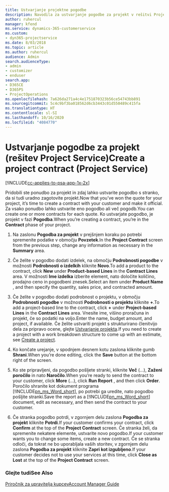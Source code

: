 ```yaml
---
title: Ustvarjanje projektne pogodbe
description: Navodila za ustvarjanje pogodbe za projekt v rešitvi Project Service
author: ruhercul
manager: kfend
ms.service: dynamics-365-customerservice
ms.custom:
- dyn365-projectservice
ms.date: 8/03/2018
ms.topic: article
ms.author: ruhercul
audience: Admin
search.audienceType:
- admin
- customizer
- enduser
search.app:
- D365CE
- D365PS
- ProjectOperations
ms.openlocfilehash: 7a626da271a4c4e1751870323b56ce54743bb891
ms.sourcegitcommit: 5c4c9bf3ba018562d6cb3443c01d550489c415fa
ms.translationtype: HT
ms.contentlocale: sl-SI
ms.lasthandoff: 10/16/2020
ms.locfileid: "4084770"
---
```

# <a name="create-a-project-contract-project-service"></a><span data-ttu-id="4faa7-103">Ustvarjanje pogodbe za projekt (rešitev Project Service)</span><span class="sxs-lookup"><span data-stu-id="4faa7-103">Create a project contract (Project Service)</span></span>

[!INCLUDE[cc-applies-to-psa-app-1x-2x](../includes/cc-applies-to-psa-app-1x-2x.md)]

<span data-ttu-id="4faa7-104">Pridobili ste ponudbo za projekt in zdaj lahko ustvarite pogodbo s stranko, da si tudi uradno zagotovite projekt.</span><span class="sxs-lookup"><span data-stu-id="4faa7-104">Now that you’ve won the quote for your project, it’s time to create a contract with your customer and make it official.</span></span> <span data-ttu-id="4faa7-105">Za vsako ponudbo lahko ustvarite eno pogodbo ali več pogodb.</span><span class="sxs-lookup"><span data-stu-id="4faa7-105">You can create one or more contracts for each quote.</span></span> <span data-ttu-id="4faa7-106">Ko ustvarjate pogodbo, je projekt v fazi **Pogodba**.</span><span class="sxs-lookup"><span data-stu-id="4faa7-106">When you’re creating a contract, you’re in the **Contract** phase of your project.</span></span>  
  
1. <span data-ttu-id="4faa7-107">Na zaslonu **Pogodba za projekt** v prejšnjem koraku po potrebi spremenite podatke v območju **Povzetek**.</span><span class="sxs-lookup"><span data-stu-id="4faa7-107">In the **Project Contract** screen from the previous step, change any information as necessary in the **Summary** area.</span></span>  
  
2. <span data-ttu-id="4faa7-108">Če želite v pogodbo dodati izdelek, na območju **Podrobnosti pogodbe** v možnosti **Podrobnosti o izdelkih** kliknite **Novo**.</span><span class="sxs-lookup"><span data-stu-id="4faa7-108">To add a product to the contract, click **New** under **Product-based Lines** in the **Contract Lines** area.</span></span> <span data-ttu-id="4faa7-109">V možnosti **Ime izdelka** izberite element, nato določite količino, prodajno ceno in pogodbeni znesek.</span><span class="sxs-lookup"><span data-stu-id="4faa7-109">Select an item under **Product Name** , and then specify the quantity, sales price, and contracted amount.</span></span>  
  
3. <span data-ttu-id="4faa7-110">Če želite v pogodbo dodati podrobnost o projektu, v območju **Podrobnosti pogodbe** v možnosti **Podrobnosti o projektu** kliknite **+**.</span><span class="sxs-lookup"><span data-stu-id="4faa7-110">To add a project-based line to the contract, click **+** under **Project-based Lines** in the **Contract Lines** area.</span></span> <span data-ttu-id="4faa7-111">Vnesite ime, višino proračuna in projekt, če so podatki na voljo.</span><span class="sxs-lookup"><span data-stu-id="4faa7-111">Enter the name, budget amount, and project, if available.</span></span> <span data-ttu-id="4faa7-112">Če želite ustvariti projekt s strukturirano členitvijo dela za pripravo ocene, glejte [Ustvarjanje projekta](../psa/create-project.md).</span><span class="sxs-lookup"><span data-stu-id="4faa7-112">If you need to create a project with a work breakdown structure to come up with an estimate, see [Create a project](../psa/create-project.md).</span></span>  
  
4. <span data-ttu-id="4faa7-113">Ko končate urejanje, v spodnjem desnem kotu zaslona kliknite gumb **Shrani**.</span><span class="sxs-lookup"><span data-stu-id="4faa7-113">When you’re done editing, click the **Save** button at the bottom right of the screen.</span></span>  
  
5. <span data-ttu-id="4faa7-114">Ko ste pripravljeni, da pogodbo pošljete stranki, kliknite **Več** (…), **Zaženi poročilo** in nato **Naročilo**.</span><span class="sxs-lookup"><span data-stu-id="4faa7-114">When you’re ready to send the contract to your customer, click **More** (…), click **Run Report** , and then click **Order**.</span></span> <span data-ttu-id="4faa7-115">Poročilo shranite kot dokument programa [!INCLUDE[pn_ms_Word_short](../includes/pn-ms-word-short.md)], po potrebi ga uredite, nato pogodbo pošljite stranki.</span><span class="sxs-lookup"><span data-stu-id="4faa7-115">Save the report as a [!INCLUDE[pn_ms_Word_short](../includes/pn-ms-word-short.md)] document, edit as necessary, and then send the contract to your customer.</span></span>  
  
6. <span data-ttu-id="4faa7-116">Če stranka pogodbo potrdi, v zgornjem delu zaslona **Pogodba za projekt** kliknite **Potrdi**.</span><span class="sxs-lookup"><span data-stu-id="4faa7-116">If your customer confirms your contract, click **Confirm** at the top of the **Project Contract** screen.</span></span> <span data-ttu-id="4faa7-117">Če stranka želi, da spremenite nekatere elemente, ustvarite novo pogodbo.</span><span class="sxs-lookup"><span data-stu-id="4faa7-117">If your customer wants you to change some items, create a new contract.</span></span> <span data-ttu-id="4faa7-118">Če se stranka odloči, da tokrat ne bo uporabljala vaših storitev, v zgornjem delu zaslona **Pogodba za projekt** kliknite **Zapri kot izgubljeno**.</span><span class="sxs-lookup"><span data-stu-id="4faa7-118">If your customer decides not to use your services at this time, click **Close as Lost** at the top of the **Project Contract** screen.</span></span>  
  
### <a name="see-also"></a><span data-ttu-id="4faa7-119">Glejte tudi</span><span class="sxs-lookup"><span data-stu-id="4faa7-119">See Also</span></span>  
 [<span data-ttu-id="4faa7-120">Priročnik za upravitelja kupcev</span><span class="sxs-lookup"><span data-stu-id="4faa7-120">Account Manager Guide</span></span>](../psa/account-manager-guide.md)
